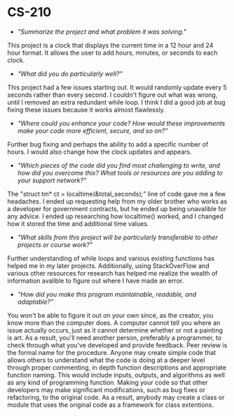 # CS-210
- *"Summarize the project and what problem it was solving."*


This project is a clock that displays the current time in a 12 hour and 24 hour format. It allows the user to add hours, minutes, or seconds to each clock.
  
- *"What did you do particularly well?"*


This project had a few issues starting out. It would randomly update every 5 seconds rather than every second. I couldn't figure out what was wrong, until I removed an extra redundant while loop. I think I did a good job at bug fixing these issues because it works almost flawlessly.

- *"Where could you enhance your code? How would these improvements make your code more efficient, secure, and so on?"*


Further bug fixing and perhaps the ability to add a specific number of hours. I would also change how the clock updates and appears.

- *"Which pieces of the code did you find most challenging to write, and how did you overcome this? What tools or resources are you adding to your support network?"*


The "struct tm* ct = localtime(&total_seconds);" line of code gave me a few headaches. I ended up requesting help from my older brother who works as a developer for government contracts, but he ended up being unavalible for any advice. I ended up researching how localtime() worked, and I changed how it stored the time and additional time values.

- *"What skills from this project will be particularly transferable to other projects or course work?"*


Further understanding of while loops and various existing functions has helped me in my later projects. Additionally, using StackOverFlow and various other resources for research has helped me realize the wealth of information avalible to figure out where I have made an error.

- *"How did you make this program maintainable, readable, and adaptable?"*

You won't be able to figure it out on your own since, as the creator, you know more than the computer does. A computer cannot tell you where an issue actually occurs, just as it cannot determine whether or not a painting is art. As a result, you'll need another person, preferably a programmer, to check through what you've developed and provide feedback. Peer review is the formal name for the procedure. Anyone may create simple code that allows others to understand what the code is doing at a deeper level through proper commenting, in depth function descriptions and appropriate function naming. This would include inputs, outputs, and algorithms as well as any kind of programming function. Making your code so that other developers may make significant modifications, such as bug fixes or refactoring, to the original code. As a result, anybody may create a class or module that uses the original code as a framework for class extentions.

